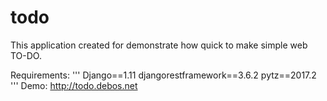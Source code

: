 # todo
This application created for demonstrate how quick to make simple web TO-DO.

Requirements:
'''
Django==1.11
djangorestframework==3.6.2
pytz==2017.2
'''
Demo: http://todo.debos.net
